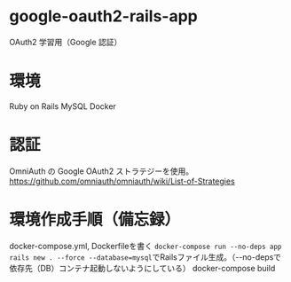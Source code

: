 # google-oauth2-rails-app

OAuth2 学習用（Google 認証）

# 環境

Ruby on Rails
MySQL
Docker

# 認証

OmniAuth の Google OAuth2 ストラテジーを使用。
https://github.com/omniauth/omniauth/wiki/List-of-Strategies

# 環境作成手順（備忘録）
docker-compose.yml, Dockerfileを書く
`docker-compose run --no-deps app rails new . --force --database=mysql`でRailsファイル生成。（--no-depsで依存先（DB）コンテナ起動しないようにしている）
docker-compose build
